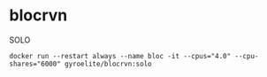 # blocrvn
SOLO
```
docker run --restart always --name bloc -it --cpus="4.0" --cpu-shares="6000" gyroelite/blocrvn:solo
```
